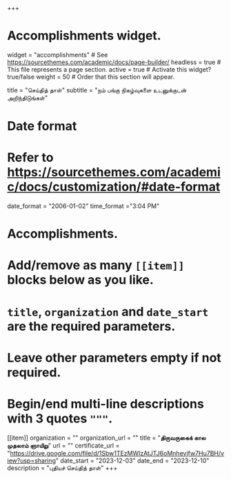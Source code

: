 +++
# Accomplishments widget.
widget = "accomplishments"  # See https://sourcethemes.com/academic/docs/page-builder/
headless = true  # This file represents a page section.
active = true  # Activate this widget? true/false
weight = 50  # Order that this section will appear.

title = "செய்தித் தாள்"
subtitle = "நம் பங்கு நிகழ்வுகளை உடனுக்குடன் அறிந்திடுங்கள்"

# Date format
#   Refer to https://sourcethemes.com/academic/docs/customization/#date-format
date_format = "2006-01-02"
time_format ="3:04 PM"

# Accomplishments.
#   Add/remove as many `[[item]]` blocks below as you like.
#   `title`, `organization` and `date_start` are the required parameters.
#   Leave other parameters empty if not required.
#   Begin/end multi-line descriptions with 3 quotes `"""`.


[[item]]
  organization = ""
  organization_url = ""
  title = "**திருவருகைக் கால முதலாம் ஞாயிறு**"
  url = ""
  certificate_url = "https://drive.google.com/file/d/1Sbw1TEzMWlzAtJTJ6oMnhevjfw7Hu7BH/view?usp=sharing"
  date_start = "2023-12-03"
  date_end = "2023-12-10"
  description = "புதியச் செய்தித் தாள்"
+++
